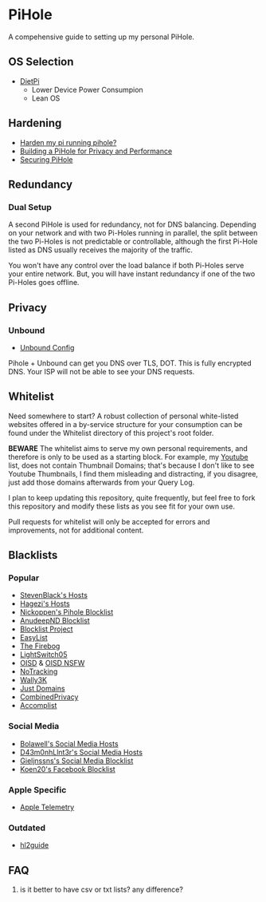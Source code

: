 # PiHole

A compehensive guide to setting up my personal PiHole.

## OS Selection

- [DietPi]()
  - Lower Device Power Consumpion
  - Lean OS

## Hardening

- [Harden my pi running pihole?](https://discourse.pi-hole.net/t/harden-my-pi-running-pihole-install-ufw/5642/17)
- [Building a PiHole for Privacy and Performance](https://thesmashy.medium.com/building-a-pihole-for-privacy-and-performance-f762dbcb66e5)
- [Securing PiHole](https://discourse.pi-hole.net/t/securing-pihole/1155)

## Redundancy

### Dual Setup

A second PiHole is used for redundancy, not for DNS balancing. Depending on your network and with two Pi-Holes running in parallel, the split between the two Pi-Holes is not predictable or controllable, although the first Pi-Hole listed as DNS usually receives the majority of the traffic.

You won't have any control over the load balance if both Pi-Holes serve your entire network. But, you will have instant redundancy if one of the two Pi-Holes goes offline.

## Privacy

### Unbound

- [Unbound Config](https://gist.github.com/Overbryd/ab15ee86c58260cb6d0be634a4c58057)

Pihole + Unbound can get you DNS over TLS, DOT. This is fully encrypted DNS. Your ISP will not be able to see your DNS requests.

## Whitelist

Need somewhere to start? A robust collection of personal white-listed websites offered in a by-service structure for your consumption can be found under the Whitelist directory of this project's root folder.

**BEWARE** The whitelist aims to serve my own personal requirements, and therefore is only to be used as a starting block. For example, my [Youtube](https://github.com/gzachariadis/Pi-Hole/tree/main/Whitelist/Video%20Hosting/Youtube) list, does not contain Thumbnail Domains; that's because I don't like to see Youtube Thumbnails, I find them misleading and distracting, if you disagree, just add those domains afterwards from your Query Log.

I plan to keep updating this repository, quite frequently, but feel free to fork this repository and modify these lists as you see fit for your own use.

Pull requests for whitelist will only be accepted for errors and improvements, not for additional content.

## Blacklists

### Popular

- [StevenBlack's Hosts](https://github.com/StevenBlack/hosts)
- [Hagezi's Hosts](https://github.com/hagezi/dns-blocklists/tree/main)
- [Nickoppen's Pihole Blocklist](https://github.com/nickoppen/pihole-blocklists)
- [AnudeepND Blocklist](https://github.com/anudeepND/blacklist)
- [Blocklist Project](https://github.com/blocklistproject/Lists)
- [EasyList](https://easylist.to/)
- [The Firebog](https://firebog.net/)
- [LightSwitch05](https://github.com/lightswitch05/hosts)
- [OISD](https://dbl.oisd.nl/) & [OISD NSFW](https://dbl.oisd.nl/nsfw/)
- [NoTracking](https://github.com/notracking/hosts-blocklists?tab=readme-ov-file)
- [Wally3K](https://github.com/WaLLy3K/wally3k.github.io)
- [Just Domains](https://github.com/justdomains/blocklists)
- [CombinedPrivacy](https://github.com/bongochong/CombinedPrivacyBlockLists)
- [Accomplist](https://github.com/cbuijs/accomplist)

### Social Media

- [Bolawell's Social Media Hosts](https://github.com/bolawell/Social-media-Blocklists)
- [D43m0nhLlnt3r's Social Media Hosts](https://github.com/d43m0nhLInt3r/socialblocklists)
- [Gieljnssns's Social Media Blocklist](https://github.com/gieljnssns/Social-media-Blocklists)
- [Koen20's Facebook Blocklist](https://github.com/koen20/pihole-facebook)

### Apple Specific

- [Apple Telemetry](https://github.com/cedws/apple-telemetry)

### Outdated

- [hl2guide](https://github.com/hl2guide/Filterlist-for-AdGuard-or-PiHole?tab=readme-ov-file)

## FAQ

1. is it better to have csv or txt lists? any difference?
